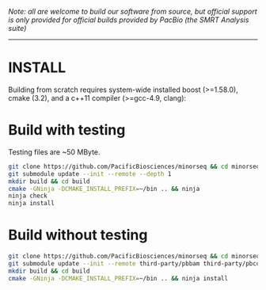 *Note: all are welcome to build our software from source, but official
 support is only provided for official builds provided by PacBio
 (the SMRT Analysis suite)*

 ***

# INSTALL

Building from scratch requires system-wide installed boost (>=1.58.0), 
cmake (3.2), and a c++11 compiler (>=gcc-4.9, clang):

# Build with testing

Testing files are ~50 MByte.

  ```sh
  git clone https://github.com/PacificBiosciences/minorseq && cd minorseq
  git submodule update --init --remote --depth 1
  mkdir build && cd build
  cmake -GNinja -DCMAKE_INSTALL_PREFIX=~/bin .. && ninja
  ninja check
  ninja install
  ```

# Build without testing

  ```sh
  git clone https://github.com/PacificBiosciences/minorseq && cd minorseq
  git submodule update --init --remote third-party/pbbam third-party/pbcopper
  mkdir build && cd build
  cmake -GNinja -DCMAKE_INSTALL_PREFIX=~/bin .. && ninja install
  ```